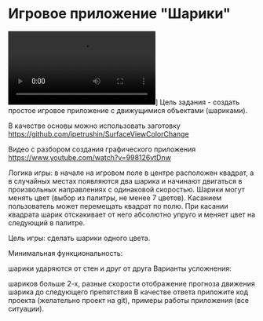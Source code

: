 # Игровое приложение "Шарики"

![Видео с демонстрацией работы](video.mp4)]
Цель задания - создать простое игровое приложение с движущимися объектами (шариками).

В качестве основы можно использовать заготовку https://github.com/ipetrushin/SurfaceViewColorChange

Видео с разбором создания графического приложения https://www.youtube.com/watch?v=998126vtDnw

Логика игры:
в начале на игровом поле в центре расположен квадрат, а в случайных местах появляются два шарика и начинают двигаться в произвольных направлениях с одинаковой скоростью.
Шарики могут менять цвет 
(выбор из палитры, не менее 7 цветов).
Касанием пользователь может перемещать квадрат по полю. 
При касании квадрата шарик отскакивает от него абсолютно упруго и меняет цвет на следующий в палитре. 

Цель игры: сделать шарики одного цвета.

Минимальная функциональность:

шарики ударяются от стен и друг от друга
Варианты усложнения: 

шариков больше 2-х, разные скорости
отображение прогноза движения шарика до следующего препятствия
В качестве ответа приложите код проекта (желательно проект на git), примеры работы приложения (все ситуации).

